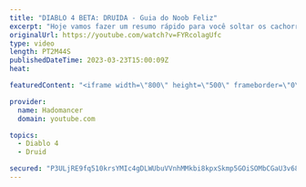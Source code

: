 ```yaml
---
title: "DIABLO 4 BETA: DRUIDA - Guia do Noob Feliz"
excerpt: "Hoje vamos fazer um resumo rápido para você soltar os cachorros como Druida na beta aberta de Diablo IV. Seja um Membro e ..."
originalUrl: https://youtube.com/watch?v=FYRcolagUfc
type: video
length: PT2M44S
publishedDateTime: 2023-03-23T15:00:09Z
heat: 

featuredContent: "<iframe width=\"800\" height=\"500\" frameborder=\"0\" src=\"https://www.youtube.com/embed/FYRcolagUfc\" allow=\"accelerometer; autoplay; encrypted-media; gyroscope; picture-in-picture\" allowfullscreen></iframe>"

provider:
  name: Hadomancer
  domain: youtube.com

topics:
  - Diablo 4
  - Druid

secured: "P3ULjRE9fq510krsYMIc4gDLWUbuVVnhMMkbi8kpxSkmp5GOiSOMbCGaU3v68F7mC3PHAs/GSmZbPuEbp8sRnDQad8OgX96gHUHtjzXHP977RrVQrhBiQTbubPczYb+70SiwGAPVcK5vh4ziHyooauRDszYOYcFP8q2CgRVbNRxOVW3kJadcFHqATnS0CjaquqxjYDqkycDY/SzYe2HCvQxxrwrspy8SwSIEBe/LfMyn68S98ZjM5IXKo6xhM0TFnNPqu3A2RX2asSet28YFrq+AjV/urpyYt/N4Sh6qjVtVCVPR0r1pMki9D6GTx/t+RMmlayPJWhQ/bS+ctJZkZ7oOxBcwsuv7ymzSBUQEmgju20mJ44HSz0MrVloPGCHu/aLhbTo/fFMbPhs0jGkRLs2BoIGYNLg+j2OYw1KQu5c=;+egfVs+BYkmvRRTZGmiK2Q=="
---
```


